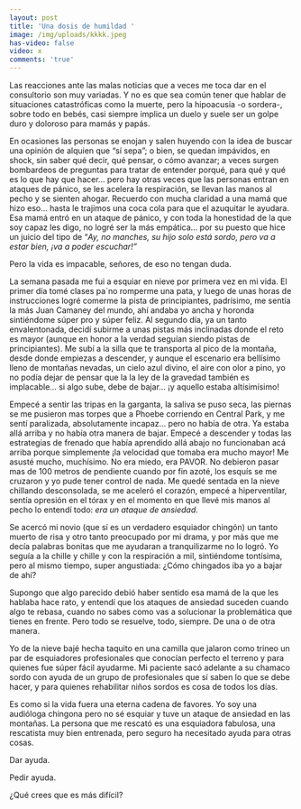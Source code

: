 ```yaml
---
layout: post
title: 'Una dosis de humildad '
image: /img/uploads/kkkk.jpeg
has-video: false
video: x
comments: 'true'
---
```



Las reacciones ante las malas noticias que a veces me toca dar en el consultorio son muy variadas. Y no es que sea común tener que hablar de situaciones catastróficas como la muerte, pero la hipoacusia -o sordera-, sobre todo en bebés, casi siempre implica un duelo y suele ser un golpe duro y doloroso para mamás y papás. 



En ocasiones las personas se enojan y salen huyendo con la idea de buscar una opinión de alquien que “sí sepa”;  o bien,  se quedan impávidos, en shock, sin saber qué decir, qué pensar, o cómo avanzar; a veces surgen bombardeos de preguntas para tratar de entender porqué, para qué y qué es lo que hay que hacer… pero hay otras veces que las personas entran en ataques de pánico, se les acelera la respiración, se llevan las manos al pecho y se sienten ahogar. Recuerdo con mucha claridad a una mamá que hizo eso… hasta le trajimos una coca cola para que el azuquitar le ayudara. Esa mamá entró en un ataque de pánico, y con toda la honestidad de la que soy capaz les digo, no logré ser la más empática… por su puesto que hice un juicio del tipo de  “_Ay, no manches, su hijo solo está sordo, pero va a estar bien,  ¡va a poder escuchar!”_



Pero la vida es impacable, señores, de eso no tengan duda.  



La semana pasada me fui a esquiar en nieve por primera vez en mi vida. El primer día tomé clases pa´no romperme una pata,  y luego de unas horas de instrucciones logré comerme la pista de principiantes, padrísimo, me sentía la más Juan Camaney del mundo, ahí andaba yo ancha y horonda sintiéndome súper pro y súper feliz.  Al segundo día, ya un tanto envalentonada, decidí subirme a unas pistas más inclinadas donde el reto es mayor (aunque en honor a la verdad seguían siendo pistas de principiantes). Me subí a la silla que te transporta al pico de la montaña, desde donde empiezas a descender, y aunque el escenario era bellísimo lleno de montañas nevadas, un cielo azul divino, el aire con olor a pino,  yo no podía dejar de pensar que la la ley de la gravedad también es implacable… si algo sube, debe de bajar… ¡y aquello estaba altísimísimo!  



Empecé a sentir las tripas en la garganta, la saliva se puso seca, las piernas se me pusieron mas torpes que a Phoebe corriendo en Central Park, y me sentí paralizada, absolutamente incapaz…  pero no había de otra.  Ya estaba allá arriba y no había otra manera de bajar.  Empecé a descender y todas las estrategias de frenado que había aprendido allá abajo no funcionaban acá arriba porque simplemente ¡la velocidad que tomaba era mucho mayor!   Me asusté mucho, muchísimo. No era miedo, era PAVOR. No debieron pasar mas de 100 metros de pendiente cuando por fin azoté, los esquís se me cruzaron y yo pude tener control de nada. Me quedé sentada en la nieve chillando desconsolada, se me aceleró el corazón,  empecé a hiperventilar,  sentía opresión en el tórax y en el momento en que llevé mis manos al pecho lo entendí todo: _era un ataque de ansiedad_. 



Se acercó mi novio (que sí es un verdadero esquiador chingón) un tanto muerto de risa y otro tanto preocupado por mi drama, y por más que me decía palabras bonitas que me ayudaran a tranquilizarme no lo logró. Yo seguía a la chille y chille y con la respiración a mil, sintiéndome tontísima, pero al mismo tiempo, super angustiada: ¿Cómo chingados iba yo a bajar de ahí? 



Supongo que algo parecido debió haber sentido esa mamá de la que les hablaba hace rato, y entendí que los ataques de ansiedad suceden cuando algo te rebasa, cuando no sabes como vas a solucionar la problemática que tienes en frente. Pero todo se resuelve, todo, siempre. De una o de otra manera. 



Yo de la nieve bajé hecha taquito en una camilla que jalaron como trineo un par de esquiadores profesionales que conocían perfecto el terreno y para quienes fue súper fácil ayudarme. Mi paciente sacó adelante a su chamaco sordo con ayuda de un grupo de profesionales que sí saben lo que se debe hacer, y para quienes  rehabilitar niños sordos es cosa de todos los días. 



Es como si la vida fuera una eterna cadena de favores. Yo soy una audióloga chingona pero no sé esquiar y tuve un ataque de ansiedad en las montañas. La persona que me rescató es una esquiadora fabulosa, una rescatista muy bien entrenada, pero seguro ha necesitado ayuda para otras cosas. 









Dar  ayuda. 

Pedir ayuda. 



¿Qué crees que es más difícil?
